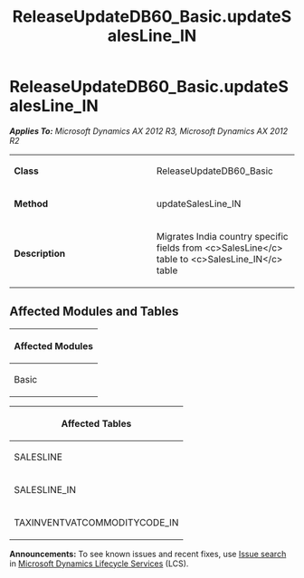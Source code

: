 ﻿---
title: ReleaseUpdateDB60_Basic.updateSalesLine_IN
TOCTitle: ReleaseUpdateDB60_Basic.updateSalesLine_IN
ms:assetid: 2b4a77df-d90c-1478-aa00-70d8d0ef5fcd
ms:mtpsurl: https://msdn.microsoft.com/en-us/library/JJ735944(v=AX.60)
ms:contentKeyID: 49707360
ms.date: 05/18/2015
mtps_version: v=AX.60
---

# ReleaseUpdateDB60\_Basic.updateSalesLine\_IN 


_**Applies To:** Microsoft Dynamics AX 2012 R3, Microsoft Dynamics AX 2012 R2_

<table>
<colgroup>
<col style="width: 50%" />
<col style="width: 50%" />
</colgroup>
<tbody>
<tr class="odd">
<td><p><strong>Class</strong></p></td>
<td><p>ReleaseUpdateDB60_Basic</p></td>
</tr>
<tr class="even">
<td><p><strong>Method</strong></p></td>
<td><p>updateSalesLine_IN</p></td>
</tr>
<tr class="odd">
<td><p><strong>Description</strong></p></td>
<td><p>Migrates India country specific fields from &lt;c&gt;SalesLine&lt;/c&gt; table to &lt;c&gt;SalesLine_IN&lt;/c&gt; table</p></td>
</tr>
</tbody>
</table>


## Affected Modules and Tables

<table>
<colgroup>
<col style="width: 100%" />
</colgroup>
<thead>
<tr class="header">
<th><p>Affected Modules</p></th>
</tr>
</thead>
<tbody>
<tr class="odd">
<td><p>Basic</p></td>
</tr>
</tbody>
</table>


<table>
<colgroup>
<col style="width: 100%" />
</colgroup>
<thead>
<tr class="header">
<th><p>Affected Tables</p></th>
</tr>
</thead>
<tbody>
<tr class="odd">
<td><p>SALESLINE</p></td>
</tr>
<tr class="even">
<td><p>SALESLINE_IN</p></td>
</tr>
<tr class="odd">
<td><p>TAXINVENTVATCOMMODITYCODE_IN</p></td>
</tr>
</tbody>
</table>

  
**Announcements:** To see known issues and recent fixes, use [Issue search](http://go.microsoft.com/fwlink/?linkid=389258) in [Microsoft Dynamics Lifecycle Services](http://go.microsoft.com/fwlink/?linkid=306505) (LCS).

